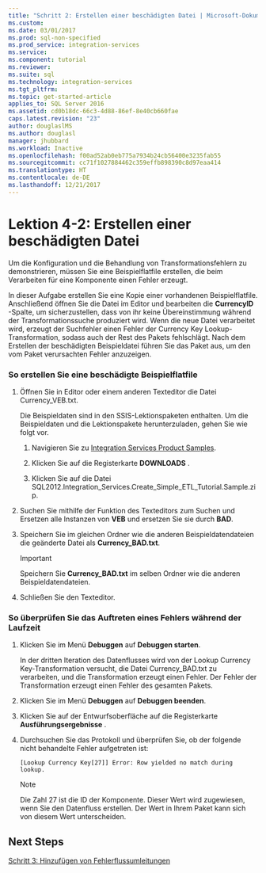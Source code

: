 ```yaml
---
title: "Schritt 2: Erstellen einer beschädigten Datei | Microsoft-Dokumentation"
ms.custom: 
ms.date: 03/01/2017
ms.prod: sql-non-specified
ms.prod_service: integration-services
ms.service: 
ms.component: tutorial
ms.reviewer: 
ms.suite: sql
ms.technology: integration-services
ms.tgt_pltfrm: 
ms.topic: get-started-article
applies_to: SQL Server 2016
ms.assetid: cd0b18dc-66c3-4d88-86ef-8e40cb660fae
caps.latest.revision: "23"
author: douglaslMS
ms.author: douglasl
manager: jhubbard
ms.workload: Inactive
ms.openlocfilehash: f00ad52ab0eb775a7934b24cb56400e3235fab55
ms.sourcegitcommit: cc71f1027884462c359effb898390c8d97eaa414
ms.translationtype: HT
ms.contentlocale: de-DE
ms.lasthandoff: 12/21/2017
---
```

# <a name="lesson-4-2---creating-a-corrupted-file"></a>Lektion 4-2: Erstellen einer beschädigten Datei
Um die Konfiguration und die Behandlung von Transformationsfehlern zu demonstrieren, müssen Sie eine Beispielflatfile erstellen, die beim Verarbeiten für eine Komponente einen Fehler erzeugt.  
  
In dieser Aufgabe erstellen Sie eine Kopie einer vorhandenen Beispielflatfile. Anschließend öffnen Sie die Datei im Editor und bearbeiten die **CurrencyID** -Spalte, um sicherzustellen, dass von ihr keine Übereinstimmung während der Transformationssuche produziert wird. Wenn die neue Datei verarbeitet wird, erzeugt der Suchfehler einen Fehler der Currency Key Lookup-Transformation, sodass auch der Rest des Pakets fehlschlägt. Nach dem Erstellen der beschädigten Beispieldatei führen Sie das Paket aus, um den vom Paket verursachten Fehler anzuzeigen.  
  
### <a name="to-create-a-corrupted-sample-flat-file"></a>So erstellen Sie eine beschädigte Beispielflatfile  
  
1.  Öffnen Sie in Editor oder einem anderen Texteditor die Datei Currency_VEB.txt.  
  
    Die Beispieldaten sind in den SSIS-Lektionspaketen enthalten. Um die Beispieldaten und die Lektionspakete herunterzuladen, gehen Sie wie folgt vor.  
  
    1.  Navigieren Sie zu [Integration Services Product Samples](http://go.microsoft.com/fwlink/?LinkID=267527).  
  
    2.  Klicken Sie auf die Registerkarte **DOWNLOADS** .  
  
    3.  Klicken Sie auf die Datei SQL2012.Integration_Services.Create_Simple_ETL_Tutorial.Sample.zip.  
  
2.  Suchen Sie mithilfe der Funktion des Texteditors zum Suchen und Ersetzen alle Instanzen von **VEB** und ersetzen Sie sie durch **BAD**.  
  
3.  Speichern Sie im gleichen Ordner wie die anderen Beispieldatendateien die geänderte Datei als **Currency_BAD.txt**.  
  
    > [!IMPORTANT]  
    > Speichern Sie **Currency_BAD.txt** im selben Ordner wie die anderen Beispieldatendateien.  
  
4.  Schließen Sie den Texteditor.  
  
### <a name="to-verify-that-an-error-will-occur-during-run-time"></a>So überprüfen Sie das Auftreten eines Fehlers während der Laufzeit  
  
1.  Klicken Sie im Menü **Debuggen** auf **Debuggen starten**.  
  
    In der dritten Iteration des Datenflusses wird von der Lookup Currency Key-Transformation versucht, die Datei Currency_BAD.txt zu verarbeiten, und die Transformation erzeugt einen Fehler. Der Fehler der Transformation erzeugt einen Fehler des gesamten Pakets.  
  
2.  Klicken Sie im Menü **Debuggen** auf **Debuggen beenden**.  
  
3.  Klicken Sie auf der Entwurfsoberfläche auf die Registerkarte **Ausführungsergebnisse** .  
  
4.  Durchsuchen Sie das Protokoll und überprüfen Sie, ob der folgende nicht behandelte Fehler aufgetreten ist:  
  
    `[Lookup Currency Key[27]] Error: Row yielded no match during lookup.`  
  
    > [!NOTE]  
    > Die Zahl 27 ist die ID der Komponente. Dieser Wert wird zugewiesen, wenn Sie den Datenfluss erstellen. Der Wert in Ihrem Paket kann sich von diesem Wert unterscheiden.  
  
## <a name="next-steps"></a>Next Steps  
[Schritt 3: Hinzufügen von Fehlerflussumleitungen](../integration-services/lesson-4-3-adding-error-flow-redirection.md)  
  
  
  
